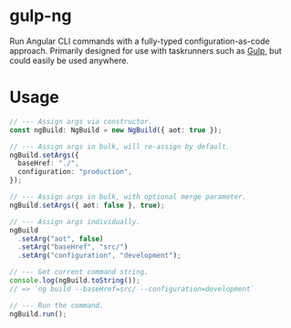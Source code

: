 # gulp-ng

Run Angular CLI commands with a fully-typed configuration-as-code approach. Primarily designed for use with taskrunners
such as [Gulp](https://gulpjs.com/), but could easily be used anywhere.

# Usage

```ts
// --- Assign args via constructor.
const ngBuild: NgBuild = new NgBuild({ aot: true });

// --- Assign args in bulk, will re-assign by default.
ngBuild.setArgs({
  baseHref: "./",
  configuration: "production",
});

// --- Assign args in bulk, with optional merge parameter.
ngBuild.setArgs({ aot: false }, true);

// --- Assign args individually.
ngBuild
  .setArg("aot", false)
  .setArg("baseHref", "src/")
  .setArg("configuration", "development");

// --- Get current command string.
console.log(ngBuild.toString());
// => `ng build --baseHref=src/ --configuration=development`

// --- Run the command.
ngBuild.run();
```

